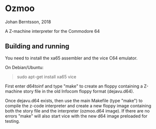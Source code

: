 Ozmoo
=======
Johan Berntsson, 2018

A Z-machine interpreter for the Commodore 64 

Building and running
-----

You need to install the xa65 assembler and the vice C64 emulator.

On Debian/Ubuntu:
> sudo apt-get install xa65 vice

First enter d64toinf and type "make" to create an floppy containing a
Z-machine story file in the old Infocom floppy format (dejavu.d64).

Once dejavu.d64 exists, then use the main Makefile (type "make") to
compile the z-code interpreter and create a new floppy image containing
both the story file and the interpreter (ozmoo.d64 image). If there
are no errors "make" will also start vice with the new d64 image preloaded
for testing.

